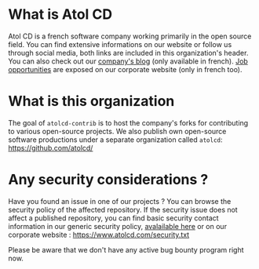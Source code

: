 # What is Atol CD

Atol CD is a french software company working primarily in the open source field. You can find extensive informations on our website or follow us through social media, both links are included in this organization's header. You can also check out our [company's blog](https://blog.atolcd.com/) (only available in french). [Job opportunities](https://www.atolcd.com/opportunites) are exposed on our corporate website (only in french too).

# What is this organization

The goal of `atolcd-contrib` is to host the company's forks for contributing to various open-source projects. We also publish own open-source software productions under a separate organization called `atolcd`: https://github.com/atolcd/

# Any security considerations ?

Have you found an issue in one of our projects ? You can browse the security policy of the affected repository. If the security issue does not affect a published repository, you can find basic security contact information in our generic security policy, [avalailable here](https://github.com/atolcd/.github/blob/master/SECURITY.md) or on our corporate website : https://www.atolcd.com/security.txt

Please be aware that we don't have any active bug bounty program right now.